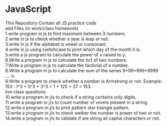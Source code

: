 # JavaScript
This Repository Contain all JS practice code
<br>
add Files (in work/class homework)
<br>
1.write program in js to find maximum between 3 numbers.
<br>
2.write in js to check whether a year is leap or not.
<br>
3.write in js if the alphabet is vowel or consonant.
<br>
4.write in js using switchcase to print which day of the month it is.
<br>
5.write a js program to calculate the power of x raised to y.
<br>
6.Write a program in js to calculate the hcf of two numbers.
<br>
7.Write a program in js to calculate the factorial of a number.
<br>
8.Write a program in js to calculate the sum of the series  9+99+999+9999 .... n.
<br>
9.Write a program to check whether a number is Armstrong or not.
Example: 153 :  1^3 + 5^3 + 3^3 = 1 + 125 + 27 = 153.
<br>
live class questions.
<br>
10.write a program in j/s to check if a string contains only digits.
<br>
11.write a program in j/s to count number of vovels present in a string.
<br>
12.write a program in j/s to print pattern star triangle pattern.
<br>
13.write a program in j/s to check wether the number is power of two or not.
<br>
14.write a program in j/s to validate if are string all capital characters or not.
